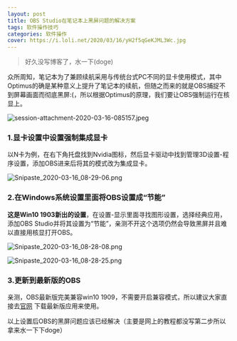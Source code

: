 ```yaml
---
layout: post
title: OBS Studio在笔记本上黑屏问题的解决方案
tags: 软件操作技巧
categories: 软件操作
cover: https://i.loli.net/2020/03/16/yH2f5qGeKJML3Wc.jpg
---
```


> 好久没写博客了，水一下(doge)

众所周知，笔记本为了兼顾续航采用与传统台式PC不同的显卡使用模式，其中Optimus的确是某种意义上提升了笔记本的续航，但随之而来的就是OBS捕捉不到屏幕画面而彻底黑屏:(，所以根据Optimus的原理，我们要让OBS强制运行在核显上。

![session-attachment-2020-03-16-085157.jpeg](https://i.loli.net/2020/03/16/5O1dyXYD2qTJMFP.jpg)

### 1.显卡设置中设置强制集成显卡

以N卡为例，在右下角托盘找到Nvidia图标，然后显卡驱动中找到管理3D设置-程序设置，添加OBS进来后将其的模式改为集成显卡。

![Snipaste_2020-03-16_08-29-06.png](https://i.loli.net/2020/03/16/Wen52kqViEShBHO.png)


### 2.在Windows系统设置里面将OBS设置成“节能”

**这是Win10 1903新出的设置**，在设置-显示里面寻找图形设置，选择经典应用，添加OBS Studio并将其设置为“节能”，亲测不开这个选项仍然会导致黑屏并且难以直接用核显打开OBS。

![Snipaste_2020-03-16_08-28-08.png](https://i.loli.net/2020/03/16/3qi591mcAGCjv2b.png)

![Snipaste_2020-03-16_08-28-25.png](https://i.loli.net/2020/03/16/isptSqgCBLeX261.png)


### 3.更新到最新版的OBS

亲测，OBS最新版完美兼容win10 1909，不需要开启兼容模式，所以建议大家直接去[官网](https://luolisen.top/go?url=https://obsproject.com/) 下载最新版应用来使用。

以上设置后OBS的黑屏问题应该已经解决（主要是网上的教程都没写第二步所以拿来水一下下doge）
